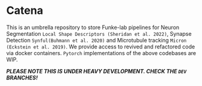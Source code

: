 # Catena

This is an umbrella repository to store Funke-lab pipelines for Neuron Segmentation `Local Shape Descriptors (Sheridan et al. 2022)`, Synapse Detection `Synful(Buhmann et al. 2020)` and Microtubule tracking `Micron (Eckstein et al. 2019)`. We provide access to revived and refactored code via docker containers.
`Pytorch` implementations of the above codebases are WIP.

***PLEASE NOTE THIS IS UNDER HEAVY DEVELOPMENT. CHECK THE `DEV` BRANCHES!***
